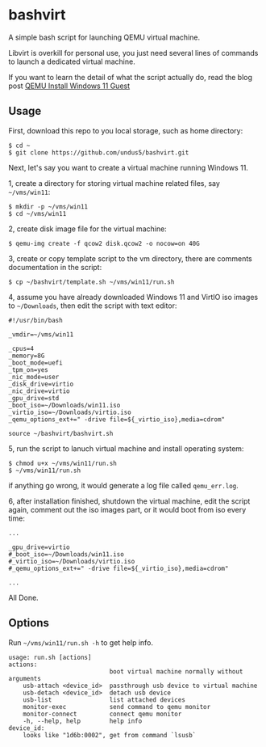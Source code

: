 # bashvirt

A simple bash script for launching QEMU virtual machine.

Libvirt is overkill for personal use, you just need several lines of commands to
launch a dedicated virtual machine.

If you want to learn the detail of what the script actually do, read the blog post
[QEMU Install Windows 11 Guest](https://undus.net/posts/qemu-install-windows11-guest/)

## Usage

First, download this repo to you local storage, such as home directory:

```
$ cd ~
$ git clone https://github.com/undus5/bashvirt.git
```

Next, let's say you want to create a virtual machine running Windows 11.

1, create a directory for storing virtual machine related files, say `~/vms/win11`:

```
$ mkdir -p ~/vms/win11
$ cd ~/vms/win11
```

2, create disk image file for the virtual machine:

```
$ qemu-img create -f qcow2 disk.qcow2 -o nocow=on 40G
```

3, create or copy template script to the vm directory, there are comments
documentation in the script:

```
$ cp ~/bashvirt/template.sh ~/vms/win11/run.sh
```

4, assume you have already downloaded Windows 11 and VirtIO iso images to
`~/Downloads`, then edit the script with text editor:

```
#!/usr/bin/bash

_vmdir=~/vms/win11

_cpus=4
_memory=8G
_boot_mode=uefi
_tpm_on=yes
_nic_mode=user
_disk_drive=virtio
_nic_drive=virtio
_gpu_drive=std
_boot_iso=~/Downloads/win11.iso
_virtio_iso=~/Downloads/virtio.iso
_qemu_options_ext+=" -drive file=${_virtio_iso},media=cdrom"

source ~/bashvirt/bashvirt.sh
```

5, run the script to lanuch virtual machine and install operating system:

```
$ chmod u+x ~/vms/win11/run.sh
$ ~/vms/win11/run.sh
```

if anything go wrong, it would generate a log file called `qemu_err.log`.

6, after installation finished, shutdown the virtual machine, edit the script
again, comment out the iso images part, or it would boot from iso every time:

```
...

_gpu_drive=virtio
#_boot_iso=~/Downloads/win11.iso
#_virtio_iso=~/Downloads/virtio.iso
#_qemu_options_ext+=" -drive file=${_virtio_iso},media=cdrom"

...
```

All Done.

## Options

Run `~/vms/win11/run.sh -h` to get help info.

```
usage: run.sh [actions]
actions:
                            boot virtual machine normally without arguments
    usb-attach <device_id>  passthrough usb device to virtual machine
    usb-detach <device_id>  detach usb device
    usb-list                list attached devices
    monitor-exec            send command to qemu monitor
    monitor-connect         connect qemu monitor
    -h, --help, help        help info
device_id:
    looks like "1d6b:0002", get from command `lsusb`
```

